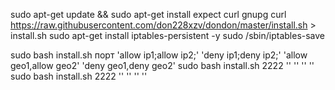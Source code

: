 

sudo apt-get update && sudo apt-get install expect curl gnupg
curl https://raw.githubusercontent.com/don228xzv/dondon/master/install.sh > install.sh
sudo apt-get install iptables-persistent -y
sudo /sbin/iptables-save

sudo bash install.sh порт 'allow ip1;allow ip2;' 'deny ip1;deny ip2;' 'allow geo1,allow geo2' 'deny geo1,deny geo2'
sudo bash install.sh 2222 '' '' '' ''
sudo bash install.sh 2222 '' '' '' ''
